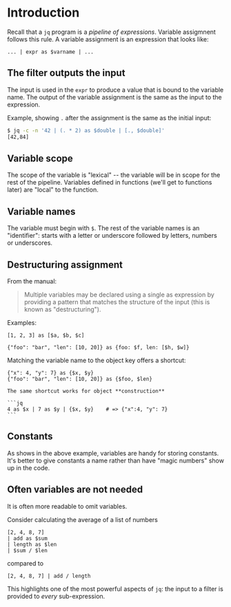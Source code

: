 # Introduction

Recall that a `jq` program is a _pipeline of expressions_.
Variable assigmnent follows this rule.
A variable assignment is an expression that looks like:

```jq
... | expr as $varname | ...
```

## The filter outputs the input

The input is used in the `expr` to produce a value that is bound to the variable name.
The output of the variable assignment is the same as the input to the expression.

Example, showing `.` after the assignment is the same as the initial input:

```sh
$ jq -c -n '42 | (. * 2) as $double | [., $double]'
[42,84]
```

## Variable scope

The scope of the variable is "lexical" -- the variable will be in scope for the rest of the pipeline.
Variables defined in functions (we'll get to functions later) are "local" to the function.

## Variable names

The variable must begin with `$`.
The rest of the variable names is an "identifier": starts with a letter or underscore followed by letters, numbers or underscores.

## Destructuring assignment

From the manual:

> Multiple variables may be declared using a single as expression by providing a pattern that matches the structure of the input (this is known as "destructuring").

Examples:

```jq
[1, 2, 3] as [$a, $b, $c]

{"foo": "bar", "len": [10, 20]} as {foo: $f, len: [$h, $w]}
```

Matching the variable name to the object key offers a shortcut:

```jq
{"x": 4, "y": 7} as {$x, $y}
{"foo": "bar", "len": [10, 20]} as {$foo, $len}
```

~~~~exercism/note
The same shortcut works for object **construction**

```jq
4 as $x | 7 as $y | {$x, $y}    # => {"x":4, "y": 7}
```
~~~~

## Constants

As shows in the above example, variables are handy for storing constants.
It's better to give constants a name rather than have "magic numbers" show up in the code.

## Often variables are not needed

It is often more readable to omit variables.

Consider calculating the average of a list of numbers

```jq
[2, 4, 8, 7]
| add as $sum
| length as $len
| $sum / $len
```

compared to
```jq
[2, 4, 8, 7] | add / length
```

This highlights one of the most powerful aspects of `jq`: the input to a filter is provided to _every_ sub-expression.


